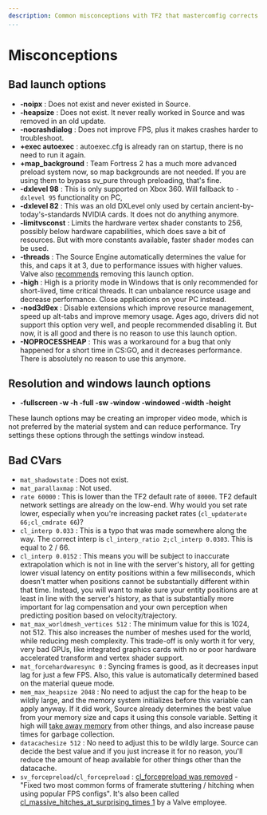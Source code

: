 ```yaml
---
description: Common misconceptions with TF2 that mastercomfig corrects.
...
```


# Misconceptions

## Bad launch options

* **-noipx** : Does not exist and never existed in Source.
* **-heapsize** : Does not exist. It never really worked in Source and was removed in an old update.
* **-nocrashdialog** : Does not improve FPS, plus it makes crashes harder to troubleshoot.
* **+exec autoexec** : autoexec.cfg is already ran on startup, there is no need to run it again.
* **+map_background** : Team Fortress 2 has a much more advanced preload system now, so map backgrounds are not needed. If you are using them to bypass sv_pure through preloading, that's fine.
* **-dxlevel 98** : This is only supported on Xbox 360. Will fallback to `-dxlevel 95` functionality on PC,
* **-dxlevel 82** : This was an old DXLevel only used by certain ancient-by-today's-standards NVIDIA cards. It does not do anything anymore.
* **-limitvsconst** : Limits the hardware vertex shader constants to 256, possibly below hardware capabilities, which does save a bit of resources. But with more constants available, faster shader modes can be used.
* **-threads** : The Source Engine automatically determines the value for this, and caps it at 3, due to performance issues with higher values. Valve also [recommends](https://www.reddit.com/r/GlobalOffensive/comments/5y8r7v/in_depth_discussion_of_the_threads_launch_option/dep5yno) removing this launch option.
* **-high** : High is a priority mode in Windows that is only recommended for short-lived, time critical threads. It can unbalance resource usage and decrease performance. Close applications on your PC instead.
* **-nod3d9ex** : Disable extensions which improve resource management, speed up alt-tabs and improve memory usage. Ages ago, drivers did not support this option very well, and people recommended disabling it. But now, it is all good and there is no reason to use this launch option.
* **-NOPROCESSHEAP** : This was a workaround for a bug that only happened for a short time in CS:GO, and it decreases performance. There is absolutely no reason to use this anymore.

## Resolution and windows launch options

* **-fullscreen -w -h -full -sw -window -windowed -width -height**

These launch options may be creating an improper video mode, which is not preferred by the material system and can reduce performance. Try settings these options through the settings window instead.

## Bad CVars

* `mat_shadowstate` : Does not exist.
* `mat_parallaxmap` : Not used.
* `rate 60000` : This is lower than the TF2 default rate of `80000`. TF2 default network settings are already on the low-end. Why would you set rate lower, especially when you're increasing packet rates (`cl_updaterate 66;cl_cmdrate 66`)?
* `cl_interp 0.033` : This is a typo that was made somewhere along the way. The correct interp is `cl_interp_ratio 2;cl_interp 0.0303`. This is equal to 2 / 66.
* `cl_interp 0.0152` : This means you will be subject to inaccurate extrapolation which is not in line with the server's history, all for getting lower visual latency on entity positions within a few milliseconds, which doesn't matter when positions cannot be substantially different within that time. Instead, you will want to make sure your entity positions are at least in line with the server's history, as that is substantially more important for lag compensation and your own perception when predicting position based on velocity/trajectory.
* `mat_max_worldmesh_vertices 512` : The minimum value for this is 1024, not 512. This also increases the number of meshes used for the world, while reducing mesh complexity. This trade-off is only worth it for very, very bad GPUs, like integrated graphics cards with no or poor hardware accelerated transform and vertex shader support.
* `mat_forcehardwaresync 0` : Syncing frames is good, as it decreases input lag for just a few FPS. Also, this value is automatically determined based on the material queue mode.
* `mem_max_heapsize 2048` : No need to adjust the cap for the heap to be wildly large, and the memory system initializes before this variable can apply anyway. If it did work, Source already determines the best value from your memory size and caps it using this console variable. Setting it high will [take away memory](https://github.com/ValveSoftware/Source-1-Games/issues/1543#issuecomment-520534294) from other things, and also increase pause times for garbage collection.
* `datacachesize 512` : No need to adjust this to be wildly large. Source can decide the best value and if you just increase it for no reason, you'll reduce the amount of heap available for other things other than the datacache.
* `sv_forcepreload`/`cl_forcepreload` : [cl_forcepreload was removed](https://www.teamfortress.com/post.php?id=19733) - "Fixed two most common forms of framerate stuttering / hitching when using popular FPS configs". It's also been called [cl_massive_hitches_at_surprising_times 1](https://www.reddit.com/r/GlobalOffensive/comments/adq2a4/never_install_csgo_on_an_old_hard_drive/edlbh3d/) by a Valve employee.
